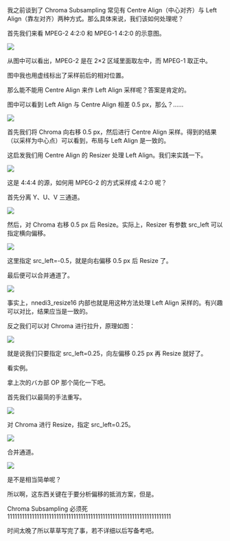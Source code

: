 我之前谈到了 Chroma Subsampling 常见有 Centre Align（中心对齐）与 Left Align（靠左对齐）两种方式。那么具体来说，我们该如何处理呢？

首先我们来看 MPEG-2 4:2:0 和 MPEG-1 4:2:0 的示意图。

![](https://img.vim-cn.com/71/cae4a6b31ca33c666329a703bc11e629c2bc0a.jpg)

从图中可以看出，MPEG-2 是在 2×2 区域里面取左中，而 MPEG-1 取正中。

图中我也用虚线标出了采样前后的相对位置。

那么能不能用 Centre Align 来作 Left Align 采样呢？答案是肯定的。

图中可以看到 Left Align 与 Centre Align 相差 0.5 px，那么？……

![](https://img.vim-cn.com/a9/0d3a6c300d407ce2614095fcc60e22f179a964.jpg)

首先我们将 Chroma 向右移 0.5 px，然后进行 Centre Align 采样。得到的结果（以采样为中心点）可以看到，布局与 Left Align 是一致的。

这启发我们用 Centre Align 的 Resizer 处理 Left Align。我们来实践一下。

![](https://img.vim-cn.com/b1/a3880c201cef8b6fc3e106e0c59840985ae2cc.png)

这是 4:4:4 的源，如何用 MPEG-2 的方式采样成 4:2:0 呢？

首先分离 Y、U、V 三通道。

![](https://img.vim-cn.com/f9/d4b7f537a46e7623338e2fb386baf63aae01ed.png)

然后，对 Chroma 右移 0.5 px 后 Resize。实际上，Resizer 有参数 src_left 可以指定横向偏移。

![](https://img.vim-cn.com/3e/0d297713cef624c1e4ba1bbae96930e3b71ce1.png)

这里指定 src_left=-0.5，就是向右偏移 0.5 px 后 Resize 了。

最后便可以合并通道了。

![](https://img.vim-cn.com/00/5cee938ac8c05124b74f4ecf9c9131c3647f08.png)

事实上，nnedi3_resize16 内部也就是用这种方法处理 Left Align 采样的。有兴趣可以对比，结果应当是一致的。

反之我们可以对 Chroma 进行拉升，原理如图：

![](https://img.vim-cn.com/9a/2f48543479f2bc6e64345def65cffa29b13a83.jpg)

就是说我们只要指定 src_left=0.25，向左偏移 0.25 px 再 Resize 就好了。

看实例。

拿上次的バカ部 OP 那个简化一下吧。

首先我们以最简的手法重写。

![](https://img.vim-cn.com/4a/8405cfaf1f03b389f7ad66232ff8e379df78cf.png)

对 Chroma 进行 Resize，指定 src_left=0.25。

![](https://img.vim-cn.com/b7/55a7178cc93fedca80dab22b90aaf9f85d5989.png)

合并通道。

![](https://img.vim-cn.com/1e/66f46eeeb8c18edf2a5898708b60e27a40bddf.png)

是不是相当简单呢？

所以啊，这东西关键在于要分析偏移的抵消方案，但是。

Chroma Subsampling 必须死1111111111111111111111111111111111111111111111111111111111111111111

时间太晚了所以草草写完了事，若不详细以后写备考吧。
